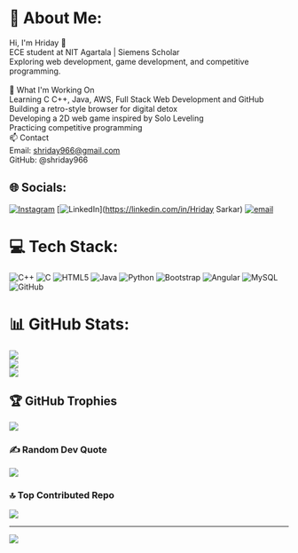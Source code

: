 # 💫 About Me:
Hi, I'm Hriday 👋<br>ECE student at NIT Agartala | Siemens Scholar<br>Exploring web development, game development, and competitive programming.<br><br>🔹 What I'm Working On<br>Learning C C++, Java, AWS, Full Stack Web Development and GitHub<br>Building a retro-style browser for digital detox<br>Developing a 2D web game inspired by Solo Leveling<br>Practicing competitive programming<br>📫 Contact<br>Email: shriday966@gmail.com<br>GitHub: @shriday966


## 🌐 Socials:
[![Instagram](https://img.shields.io/badge/Instagram-%23E4405F.svg?logo=Instagram&logoColor=white)](https://instagram.com/hriday_sk5) [![LinkedIn](https://img.shields.io/badge/LinkedIn-%230077B5.svg?logo=linkedin&logoColor=white)](https://linkedin.com/in/Hriday Sarkar) [![email](https://img.shields.io/badge/Email-D14836?logo=gmail&logoColor=white)](mailto:shriday966@gmail.com) 

# 💻 Tech Stack:
![C++](https://img.shields.io/badge/c++-%2300599C.svg?style=for-the-badge&logo=c%2B%2B&logoColor=white) ![C](https://img.shields.io/badge/c-%2300599C.svg?style=for-the-badge&logo=c&logoColor=white) ![HTML5](https://img.shields.io/badge/html5-%23E34F26.svg?style=for-the-badge&logo=html5&logoColor=white) ![Java](https://img.shields.io/badge/java-%23ED8B00.svg?style=for-the-badge&logo=openjdk&logoColor=white) ![Python](https://img.shields.io/badge/python-3670A0?style=for-the-badge&logo=python&logoColor=ffdd54) ![Bootstrap](https://img.shields.io/badge/bootstrap-%238511FA.svg?style=for-the-badge&logo=bootstrap&logoColor=white) ![Angular](https://img.shields.io/badge/angular-%23DD0031.svg?style=for-the-badge&logo=angular&logoColor=white) ![MySQL](https://img.shields.io/badge/mysql-4479A1.svg?style=for-the-badge&logo=mysql&logoColor=white) ![GitHub](https://img.shields.io/badge/github-%23121011.svg?style=for-the-badge&logo=github&logoColor=white)
# 📊 GitHub Stats:
![](https://github-readme-stats.vercel.app/api?username=shriday966&theme=dark&hide_border=false&include_all_commits=false&count_private=false)<br/>
![](https://nirzak-streak-stats.vercel.app/?user=shriday966&theme=dark&hide_border=false)<br/>
![](https://github-readme-stats.vercel.app/api/top-langs/?username=shriday966&theme=dark&hide_border=false&include_all_commits=false&count_private=false&layout=compact)

## 🏆 GitHub Trophies
![](https://github-profile-trophy.vercel.app/?username=shriday966&theme=radical&no-frame=false&no-bg=true&margin-w=4)

### ✍️ Random Dev Quote
![](https://quotes-github-readme.vercel.app/api?type=horizontal&theme=radical)

### 🔝 Top Contributed Repo
![](https://github-contributor-stats.vercel.app/api?username=shriday966&limit=5&theme=dark&combine_all_yearly_contributions=true)

---
[![](https://visitcount.itsvg.in/api?id=shriday966&icon=0&color=0)](https://visitcount.itsvg.in)

<!-- Proudly created with GPRM ( https://gprm.itsvg.in ) -->
